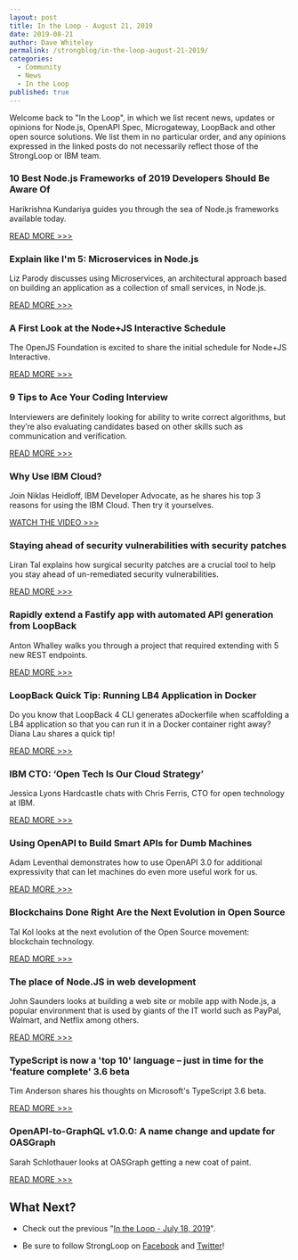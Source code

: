 ```yaml
---
layout: post
title: In the Loop - August 21, 2019
date: 2019-08-21
author: Dave Whiteley
permalink: /strongblog/in-the-loop-august-21-2019/
categories:
  - Community
  - News
  - In the Loop
published: true
---
```


Welcome back to "In the Loop", in which we list recent news, updates or opinions for Node.js, OpenAPI Spec, Microgateway, LoopBack and other open source solutions. We list them in no particular order, and any opinions expressed in the linked posts do not necessarily reflect those of the StrongLoop or IBM team.
<!--more-->

### 10 Best Node.js Frameworks of 2019 Developers Should Be Aware Of

Harikrishna Kundariya guides you through the sea of Node.js frameworks available today. 

[READ MORE >>>](http://customerthink.com/10-best-node-js-frameworks-of-2019-developers-should-be-aware-of/)


### Explain like I'm 5: Microservices in Node.js

Liz Parody discusses using Microservices, an architectural approach based on building an application as a collection of small services, in Node.js. 

[READ MORE >>>](https://nodesource.com/blog/microservices-in-nodejs)

### A First Look at the Node+JS Interactive Schedule

The OpenJS Foundation is excited to share the initial schedule for Node+JS Interactive. 

[READ MORE >>>](https://openjsf.org/blog/2019/08/08/a-first-look-at-the-nodejs-interactive-schedule/)

### 9 Tips to Ace Your Coding Interview

Interviewers are definitely looking for ability to write correct algorithms, but they’re also evaluating candidates based on other skills such as communication and verification.  

[READ MORE >>>](https://www.dailycodingproblem.com/blog/tips-to-ace-your-coding-interview/)

### Why Use IBM Cloud?

Join Niklas Heidloff, IBM Developer Advocate, as he shares his top 3 reasons for using the IBM Cloud. Then try it yourselves.

[WATCH THE VIDEO >>>](https://www.youtube.com/watch?v=afJzaFmd1GQ&feature=youtu.be)

### Staying ahead of security vulnerabilities with security patches

Liran Tal explains how surgical security patches are a crucial tool to help you stay ahead of un-remediated security vulnerabilities. 

[READ MORE >>>](https://snyk.io/blog/staying-ahead-of-security-vulnerabilities-with-security-patches/)

### Rapidly extend a Fastify app with automated API generation from LoopBack

Anton Whalley walks you through a project that required extending with 5 new REST endpoints.

[READ MORE >>>](https://venshare.com/rapidly-extend-a-fastify-app-with-crud-apis-from-loopback/)

### LoopBack Quick Tip: Running LB4 Application in Docker

Do you know that LoopBack 4 CLI generates aDockerfile when scaffolding a LB4 application so that you can run it in a Docker container right away? Diana Lau shares a quick tip!

[READ MORE >>>](https://medium.com/@MobileDiana/loopback-quick-tip-running-lb4-application-in-docker-c029e3a71000)

### IBM CTO: ‘Open Tech Is Our Cloud Strategy’

Jessica Lyons Hardcastle chats with Chris Ferris, CTO for open technology at IBM.

[READ MORE >>>](https://www.sdxcentral.com/articles/news/ibm-cto-open-tech-is-our-cloud-strategy/2019/07/?)

### Using OpenAPI to Build Smart APIs for Dumb Machines

Adam Leventhal demonstrates how to use OpenAPI 3.0 for additional expressivity that can let machines do even more useful work for us.

[READ MORE >>>](https://www.infoq.com/articles/openapi/)

### Blockchains Done Right Are the Next Evolution in Open Source

Tal Kol looks at the next evolution of the Open Source movement: blockchain technology.

[READ MORE >>>](https://devops.com/blockchains-done-right-are-the-next-evolution-in-open-source/)

### The place of Node.JS in web development 

John Saunders looks at building a web site or mobile app with Node.js, a popular environment that is used by giants of the IT world such as PayPal, Walmart, and Netflix among others.

[READ MORE >>>](https://londonlovesbusiness.com/the-place-of-node-js-in-web-development/)

### TypeScript is now a 'top 10' language – just in time for the 'feature complete' 3.6 beta

Tim Anderson shares his thoughts on Microsoft's TypeScript 3.6 beta.

[READ MORE >>>](https://www.theregister.co.uk/2019/07/22/typescript_36_hits_beta_as_language_ascends_popularity_rankings/)

### OpenAPI-to-GraphQL v1.0.0: A name change and update for OASGraph

Sarah Schlothauer looks at OASGraph getting a new coat of paint. 

[READ MORE >>>](https://jaxenter.com/openapi-to-graphql-v1-0-159822.html)

## What Next?

* Check out the previous "[In the Loop - July 18, 2019](https://strongloop.com/strongblog/in-the-loop-july-18-2019/)".

* Be sure to follow StrongLoop on [Facebook](https://www.facebook.com/strongloop/) and [Twitter](https://twitter.com/StrongLoop)!
